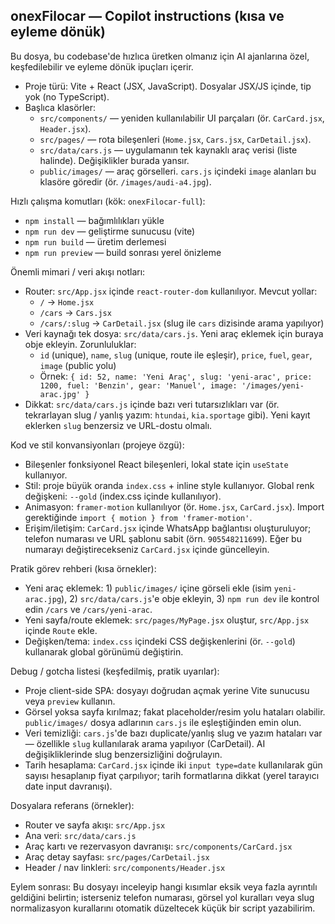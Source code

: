 ## onexFilocar — Copilot instructions (kısa ve eyleme dönük)

Bu dosya, bu codebase'de hızlıca üretken olmanız için AI ajanlarına özel, keşfedilebilir ve eyleme dönük ipuçları içerir.

- Proje türü: Vite + React (JSX, JavaScript). Dosyalar JSX/JS içinde, tip yok (no TypeScript).
- Başlıca klasörler:
  - `src/components/` — yeniden kullanılabilir UI parçaları (ör. `CarCard.jsx`, `Header.jsx`).
  - `src/pages/` — rota bileşenleri (`Home.jsx`, `Cars.jsx`, `CarDetail.jsx`).
  - `src/data/cars.js` — uygulamanın tek kaynaklı araç verisi (liste halinde). Değişiklikler burada yansır.
  - `public/images/` — araç görselleri. `cars.js` içindeki `image` alanları bu klasöre göredir (ör. `/images/audi-a4.jpg`).

Hızlı çalışma komutları (kök: `onexFilocar-full`):
  - `npm install` — bağımlılıkları yükle
  - `npm run dev` — geliştirme sunucusu (vite)
  - `npm run build` — üretim derlemesi
  - `npm run preview` — build sonrası yerel önizleme

Önemli mimari / veri akışı notları:
  - Router: `src/App.jsx` içinde `react-router-dom` kullanılıyor. Mevcut yollar:
    - `/` → `Home.jsx`
    - `/cars` → `Cars.jsx`
    - `/cars/:slug` → `CarDetail.jsx` (slug ile `cars` dizisinde arama yapılıyor)
  - Veri kaynağı tek dosya: `src/data/cars.js`. Yeni araç eklemek için buraya obje ekleyin. Zorunluluklar:
    - `id` (unique), `name`, `slug` (unique, route ile eşleşir), `price`, `fuel`, `gear`, `image` (public yolu)
    - Örnek: `{ id: 52, name: 'Yeni Araç', slug: 'yeni-arac', price: 1200, fuel: 'Benzin', gear: 'Manuel', image: '/images/yeni-arac.jpg' }`
  - Dikkat: `src/data/cars.js` içinde bazı veri tutarsızlıkları var (ör. tekrarlayan slug / yanlış yazım: `htundai`, `kia.sportage` gibi). Yeni kayıt eklerken `slug` benzersiz ve URL-dostu olmalı.

Kod ve stil konvansiyonları (projeye özgü):
  - Bileşenler fonksiyonel React bileşenleri, lokal state için `useState` kullanıyor.
  - Stil: proje büyük oranda `index.css` + inline style kullanıyor. Global renk değişkeni: `--gold` (index.css içinde kullanılıyor).
  - Animasyon: `framer-motion` kullanılıyor (ör. `Home.jsx`, `CarCard.jsx`). Import gerektiğinde `import { motion } from 'framer-motion'`.
  - Erişim/iletişim: `CarCard.jsx` içinde WhatsApp bağlantısı oluşturuluyor; telefon numarası ve URL şablonu sabit (örn. `905548211699`). Eğer bu numarayı değiştirecekseniz `CarCard.jsx` içinde güncelleyin.

Pratik görev rehberi (kısa örnekler):
  - Yeni araç eklemek: 1) `public/images/` içine görseli ekle (isim `yeni-arac.jpg`), 2) `src/data/cars.js`'e obje ekleyin, 3) `npm run dev` ile kontrol edin `/cars` ve `/cars/yeni-arac`.
  - Yeni sayfa/route eklemek: `src/pages/MyPage.jsx` oluştur, `src/App.jsx` içinde `Route` ekle.
  - Değişken/tema: `index.css` içindeki CSS değişkenlerini (ör. `--gold`) kullanarak global görünümü değiştirin.

Debug / gotcha listesi (keşfedilmiş, pratik uyarılar):
  - Proje client-side SPA: dosyayı doğrudan açmak yerine Vite sunucusu veya `preview` kullanın.
  - Görsel yoksa sayfa kırılmaz; fakat placeholder/resim yolu hataları olabilir. `public/images/` dosya adlarının `cars.js` ile eşleştiğinden emin olun.
  - Veri temizliği: `cars.js`'de bazı duplicate/yanlış slug ve yazım hataları var — özellikle `slug` kullanılarak arama yapılıyor (CarDetail). AI değişikliklerinde slug benzersizliğini doğrulayın.
  - Tarih hesaplama: `CarCard.jsx` içinde iki `input type=date` kullanılarak gün sayısı hesaplanıp fiyat çarpılıyor; tarih formatlarına dikkat (yerel tarayıcı date input davranışı).

Dosyalara referans (örnekler):
  - Router ve sayfa akışı: `src/App.jsx`
  - Ana veri: `src/data/cars.js`
  - Araç kartı ve rezervasyon davranışı: `src/components/CarCard.jsx`
  - Araç detay sayfası: `src/pages/CarDetail.jsx`
  - Header / nav linkleri: `src/components/Header.jsx`

Eylem sonrası: Bu dosyayı inceleyip hangi kısımlar eksik veya fazla ayrıntılı geldiğini belirtin; isterseniz telefon numarası, görsel yol kuralları veya slug normalizasyon kurallarını otomatik düzeltecek küçük bir script yazabilirim.

